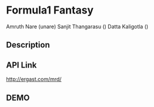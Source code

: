 # Formula1 Fantasy
Amruth Nare (unare)
Sanjit Thangarasu ()
Datta Kaligotla ()

## Description

## API Link
http://ergast.com/mrd/


## DEMO